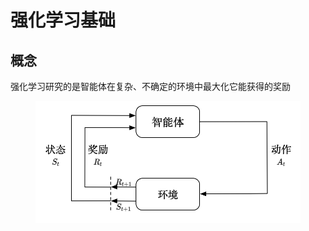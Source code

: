 # 强化学习基础

## 概念

强化学习研究的是智能体在复杂、不确定的环境中最大化它能获得的奖励

<figure><img src=".gitbook/assets/强化学习示意图.jpg" alt=""><figcaption></figcaption></figure>
